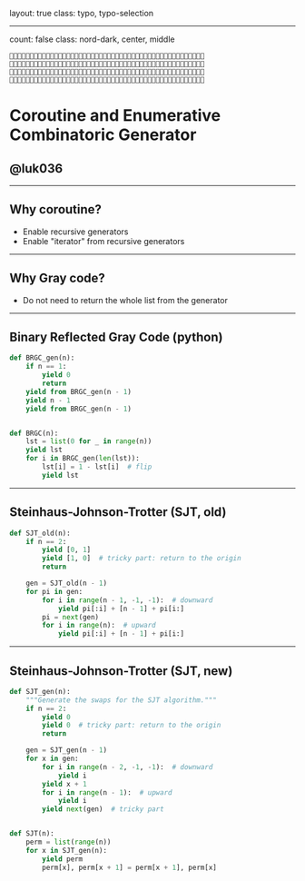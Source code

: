layout: true
class: typo, typo-selection

---

count: false
class: nord-dark, center, middle

```
🍉🍉🍉🥝🥝🍉🍉🍉🍇🍇🍇🥝🥝🍇🍇🍇🍌🍌🍌🥝🥝🍌🍌🍌🍉🍉🍉🥝🥝🍉🍉🍉🍇🍇🍇🥝🥝🍇🍇🍇🍌🍌🍌🥝🥝🍌🍌🍌
🍌🍌🥝🍉🍉🥝🍇🍇🍉🍉🥝🍇🍇🥝🍌🍌🍇🍇🥝🍌🍌🥝🍉🍉🍌🍌🥝🍉🍉🥝🍇🍇🍉🍉🥝🍇🍇🥝🍌🍌🍇🍇🥝🍌🍌🥝🍉🍉
🍇🥝🍌🍌🍇🍇🥝🍌🍌🥝🍉🍉🍌🍌🥝🍉🍉🥝🍇🍇🍉🍉🥝🍇🍇🥝🍌🍌🍇🍇🥝🍌🍌🥝🍉🍉🍌🍌🥝🍉🍉🥝🍇🍇🍉🍉🥝🍇
🥝🍇🍇🍇🍌🍌🍌🥝🥝🍌🍌🍌🍉🍉🍉🥝🥝🍉🍉🍉🍇🍇🍇🥝🥝🍇🍇🍇🍌🍌🍌🥝🥝🍌🍌🍌🍉🍉🍉🥝🥝🍉🍉🍉🍇🍇🍇🥝
```

# Coroutine and Enumerative Combinatoric Generator

## @luk036

---

## Why coroutine?

- Enable recursive generators
- Enable "iterator" from recursive generators

---

## Why Gray code?

- Do not need to return the whole list from the generator

---

## Binary Reflected Gray Code (python)

```python
def BRGC_gen(n):
    if n == 1:
        yield 0
        return
    yield from BRGC_gen(n - 1)
    yield n - 1
    yield from BRGC_gen(n - 1)


def BRGC(n):
    lst = list(0 for _ in range(n))
    yield lst
    for i in BRGC_gen(len(lst)):
        lst[i] = 1 - lst[i]  # flip
        yield lst
```

---

## Steinhaus-Johnson-Trotter (SJT, old)

```python
def SJT_old(n):
    if n == 2:
        yield [0, 1]
        yield [1, 0]  # tricky part: return to the origin
        return

    gen = SJT_old(n - 1)
    for pi in gen:
        for i in range(n - 1, -1, -1):  # downward
            yield pi[:i] + [n - 1] + pi[i:]
        pi = next(gen)
        for i in range(n):  # upward
            yield pi[:i] + [n - 1] + pi[i:]
```

---

## Steinhaus-Johnson-Trotter (SJT, new)

```python
def SJT_gen(n):
    """Generate the swaps for the SJT algorithm."""
    if n == 2:
        yield 0
        yield 0  # tricky part: return to the origin
        return

    gen = SJT_gen(n - 1)
    for x in gen:
        for i in range(n - 2, -1, -1):  # downward
            yield i
        yield x + 1
        for i in range(n - 1):  # upward
            yield i
        yield next(gen)  # tricky part


def SJT(n):
    perm = list(range(n))
    for x in SJT_gen(n):
        yield perm
        perm[x], perm[x + 1] = perm[x + 1], perm[x]
```

